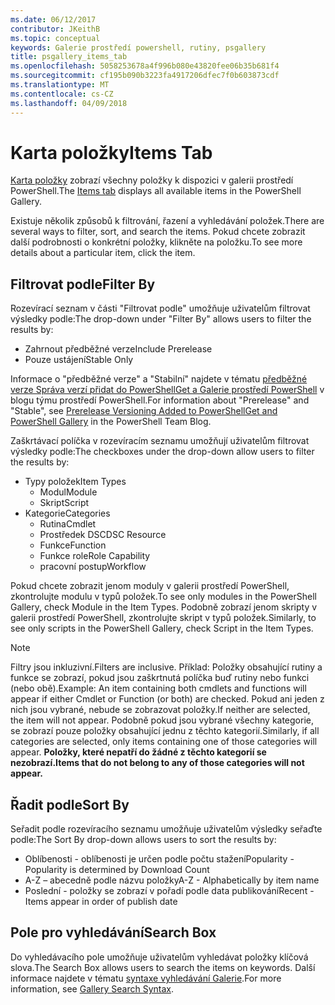 ```yaml
---
ms.date: 06/12/2017
contributor: JKeithB
ms.topic: conceptual
keywords: Galerie prostředí powershell, rutiny, psgallery
title: psgallery_items_tab
ms.openlocfilehash: 5058253678a4f996b080e43820fee06b35b681f4
ms.sourcegitcommit: cf195b090b3223fa4917206dfec7f0b603873cdf
ms.translationtype: MT
ms.contentlocale: cs-CZ
ms.lasthandoff: 04/09/2018
---
```

# <a name="items-tab"></a><span data-ttu-id="fc833-103">Karta položky</span><span class="sxs-lookup"><span data-stu-id="fc833-103">Items Tab</span></span>

<span data-ttu-id="fc833-104">[Karta položky](https://www.powershellgallery.com/items) zobrazí všechny položky k dispozici v galerii prostředí PowerShell.</span><span class="sxs-lookup"><span data-stu-id="fc833-104">The [Items tab](https://www.powershellgallery.com/items) displays all available items in the PowerShell Gallery.</span></span>

<span data-ttu-id="fc833-105">Existuje několik způsobů k filtrování, řazení a vyhledávání položek.</span><span class="sxs-lookup"><span data-stu-id="fc833-105">There are several ways to filter, sort, and search the items.</span></span>
<span data-ttu-id="fc833-106">Pokud chcete zobrazit další podrobnosti o konkrétní položky, klikněte na položku.</span><span class="sxs-lookup"><span data-stu-id="fc833-106">To see more details about a particular item, click the item.</span></span>

## <a name="filter-by"></a><span data-ttu-id="fc833-107">Filtrovat podle</span><span class="sxs-lookup"><span data-stu-id="fc833-107">Filter By</span></span>

<span data-ttu-id="fc833-108">Rozevírací seznam v části "Filtrovat podle" umožňuje uživatelům filtrovat výsledky podle:</span><span class="sxs-lookup"><span data-stu-id="fc833-108">The drop-down under "Filter By" allows users to filter the results by:</span></span>
* <span data-ttu-id="fc833-109">Zahrnout předběžné verze</span><span class="sxs-lookup"><span data-stu-id="fc833-109">Include Prerelease</span></span>
* <span data-ttu-id="fc833-110">Pouze ustájení</span><span class="sxs-lookup"><span data-stu-id="fc833-110">Stable Only</span></span>

<span data-ttu-id="fc833-111">Informace o "předběžné verze" a "Stabilní" najdete v tématu [předběžné verze Správa verzí přidat do PowerShellGet a Galerie prostředí PowerShell](https://blogs.msdn.microsoft.com/powershell/2017/12/05/prerelease-versioning-added-to-powershellget-and-powershell-gallery/) v blogu týmu prostředí PowerShell.</span><span class="sxs-lookup"><span data-stu-id="fc833-111">For information about "Prerelease" and "Stable", see [Prerelease Versioning Added to PowerShellGet and PowerShell Gallery](https://blogs.msdn.microsoft.com/powershell/2017/12/05/prerelease-versioning-added-to-powershellget-and-powershell-gallery/) in the PowerShell Team Blog.</span></span>

<span data-ttu-id="fc833-112">Zaškrtávací políčka v rozevíracím seznamu umožňují uživatelům filtrovat výsledky podle:</span><span class="sxs-lookup"><span data-stu-id="fc833-112">The checkboxes under the drop-down allow users to filter the results by:</span></span>
* <span data-ttu-id="fc833-113">Typy položek</span><span class="sxs-lookup"><span data-stu-id="fc833-113">Item Types</span></span>
  - <span data-ttu-id="fc833-114">Modul</span><span class="sxs-lookup"><span data-stu-id="fc833-114">Module</span></span>
  - <span data-ttu-id="fc833-115">Skript</span><span class="sxs-lookup"><span data-stu-id="fc833-115">Script</span></span>
* <span data-ttu-id="fc833-116">Kategorie</span><span class="sxs-lookup"><span data-stu-id="fc833-116">Categories</span></span>
  - <span data-ttu-id="fc833-117">Rutina</span><span class="sxs-lookup"><span data-stu-id="fc833-117">Cmdlet</span></span>
  - <span data-ttu-id="fc833-118">Prostředek DSC</span><span class="sxs-lookup"><span data-stu-id="fc833-118">DSC Resource</span></span>
  - <span data-ttu-id="fc833-119">Funkce</span><span class="sxs-lookup"><span data-stu-id="fc833-119">Function</span></span>
  - <span data-ttu-id="fc833-120">Funkce role</span><span class="sxs-lookup"><span data-stu-id="fc833-120">Role Capability</span></span>
  - <span data-ttu-id="fc833-121">pracovní postup</span><span class="sxs-lookup"><span data-stu-id="fc833-121">Workflow</span></span>

<span data-ttu-id="fc833-122">Pokud chcete zobrazit jenom moduly v galerii prostředí PowerShell, zkontrolujte modulu v typů položek.</span><span class="sxs-lookup"><span data-stu-id="fc833-122">To see only modules in the PowerShell Gallery, check Module in the Item Types.</span></span>
<span data-ttu-id="fc833-123">Podobně zobrazí jenom skripty v galerii prostředí PowerShell, zkontrolujte skript v typů položek.</span><span class="sxs-lookup"><span data-stu-id="fc833-123">Similarly, to see only scripts in the PowerShell Gallery, check Script in the Item Types.</span></span>

> [!NOTE]
> <span data-ttu-id="fc833-124">Filtry jsou inkluzivní.</span><span class="sxs-lookup"><span data-stu-id="fc833-124">Filters are inclusive.</span></span>
> <span data-ttu-id="fc833-125">Příklad: Položky obsahující rutiny a funkce se zobrazí, pokud jsou zaškrtnutá políčka buď rutiny nebo funkci (nebo obě).</span><span class="sxs-lookup"><span data-stu-id="fc833-125">Example: An item containing both cmdlets and functions will appear if either Cmdlet or Function (or both) are checked.</span></span>
> <span data-ttu-id="fc833-126">Pokud ani jeden z nich jsou vybrané, nebude se zobrazovat položky.</span><span class="sxs-lookup"><span data-stu-id="fc833-126">If neither are selected, the item will not appear.</span></span>
> <span data-ttu-id="fc833-127">Podobně pokud jsou vybrané všechny kategorie, se zobrazí pouze položky obsahující jednu z těchto kategorií.</span><span class="sxs-lookup"><span data-stu-id="fc833-127">Similarly, if all categories are selected, only items containing one of those categories will appear.</span></span>
> <span data-ttu-id="fc833-128">**Položky, které nepatří do žádné z těchto kategorií se nezobrazí.**</span><span class="sxs-lookup"><span data-stu-id="fc833-128">**Items that do not belong to any of those categories will not appear.**</span></span>

## <a name="sort-by"></a><span data-ttu-id="fc833-129">Řadit podle</span><span class="sxs-lookup"><span data-stu-id="fc833-129">Sort By</span></span>

<span data-ttu-id="fc833-130">Seřadit podle rozevíracího seznamu umožňuje uživatelům výsledky seřaďte podle:</span><span class="sxs-lookup"><span data-stu-id="fc833-130">The Sort By drop-down allows users to sort the results by:</span></span>
* <span data-ttu-id="fc833-131">Oblíbenosti - oblíbenosti je určen podle počtu stažení</span><span class="sxs-lookup"><span data-stu-id="fc833-131">Popularity - Popularity is determined by Download Count</span></span>
* <span data-ttu-id="fc833-132">A-Z – abecedně podle názvu položky</span><span class="sxs-lookup"><span data-stu-id="fc833-132">A-Z - Alphabetically by item name</span></span>
* <span data-ttu-id="fc833-133">Poslední - položky se zobrazí v pořadí podle data publikování</span><span class="sxs-lookup"><span data-stu-id="fc833-133">Recent - Items appear in order of publish date</span></span>

## <a name="search-box"></a><span data-ttu-id="fc833-134">Pole pro vyhledávání</span><span class="sxs-lookup"><span data-stu-id="fc833-134">Search Box</span></span>

<span data-ttu-id="fc833-135">Do vyhledávacího pole umožňuje uživatelům vyhledávat položky klíčová slova.</span><span class="sxs-lookup"><span data-stu-id="fc833-135">The Search Box allows users to search the items on keywords.</span></span>
<span data-ttu-id="fc833-136">Další informace najdete v tématu [syntaxe vyhledávání Galerie](psgallery_search_syntax.md).</span><span class="sxs-lookup"><span data-stu-id="fc833-136">For more information, see [Gallery Search Syntax](psgallery_search_syntax.md).</span></span>